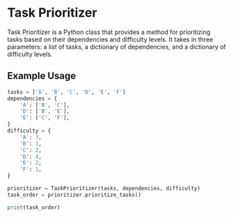# Task Prioritizer

Task Prioritizer is a Python class that provides a method for prioritizing tasks based on their dependencies and difficulty levels. It takes in three parameters: a list of tasks, a dictionary of dependencies, and a dictionary of difficulty levels.

## Example Usage

```python
tasks = ['A', 'B', 'C', 'D', 'E', 'F']
dependencies = {
    'A': ['B', 'C'],
    'D': ['B', 'E'],
    'E': ['C', 'F'],
}
difficulty = {
    'A': 3,
    'B': 1,
    'C': 2,
    'D': 4,
    'E': 2,
    'F': 1,
}

prioritizer = TaskPrioritizer(tasks, dependencies, difficulty)
task_order = prioritizer.prioritize_tasks()

print(task_order)
```
